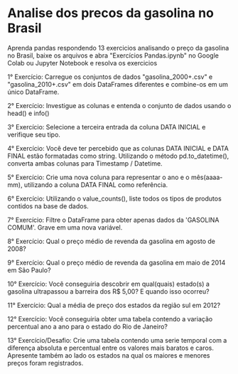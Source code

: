 # Analise dos precos da gasolina no Brasil
Aprenda pandas respondendo 13 exercicios analisando o preço da gasolina no Brasil, baixe os arquivos e abra "Exercícios Pandas.ipynb" no Google Colab ou Jupyter Notebook e resolva os exercicios

1° Exercício: Carregue os conjuntos de dados "gasolina_2000+.csv" e "gasolina_2010+.csv" em dois DataFrames diferentes e combine-os em um único DataFrame.

2° Exercício: Investigue as colunas e entenda o conjunto de dados usando o head() e info()

3° Exercício: Selecione a terceira entrada da coluna DATA INICIAL e verifique seu tipo.

4° Exercício: Você deve ter percebido que as colunas DATA INICIAL e DATA FINAL estão formatadas como string. Utilizando o método pd.to_datetime(), converta ambas colunas para Timestamp / Datetime.

5° Exercício: Crie uma nova coluna para representar o ano e o mês(aaaa-mm), utilizando a coluna DATA FINAL como referência.

6° Exercício: Utilizando o value_counts(), liste todos os tipos de produtos contidos na base de dados.

7° Exercício: Filtre o DataFrame para obter apenas dados da 'GASOLINA COMUM'. Grave em uma nova variável.

8° Exercício: Qual o preço médio de revenda da gasolina em agosto de 2008?

9° Exercício: Qual o preço médio de revenda da gasolina em maio de 2014 em São Paulo?

10° Exercício: Você conseguiria descobrir em qual(quais) estado(s) a gasolina ultrapassou a barreira dos R$ 5,00? E quando isso ocorreu?

11° Exercício: Qual a média de preço dos estados da região sul em 2012?

12° Exercício: Você conseguiria obter uma tabela contendo a variação percentual ano a ano para o estado do Rio de Janeiro?

13° Exercício/Desafio: Crie uma tabela contendo uma serie temporal com a diferença absoluta e percentual entre os valores mais baratos e caros. Apresente também ao lado os estados na qual os maiores e menores preços foram registrados.
